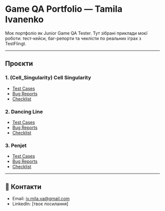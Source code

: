 # Game QA Portfolio — Tamila Ivanenko

Моє портфоліо як Junior Game QA Tester. Тут зібрані приклади моєї роботи: тест-кейси, баг-репорти та чеклісти по реальних іграх з TestFlingt.

---

## Проєкти

### 1. (Cell_Singularity) Cell Singularity
- [Test Cases](Cell_Singularity/Test_Cases.md)
- [Bug Reports](Cell_Singularity/Bug_Reports.md)
- [Checklist](Cell_Singularity/Checklist.md)

### 2. Dancing Line
- [Test Cases](Dancing_Line/Test_Cases.md)
- [Bug Reports](Dancing_Line/Bug_Reports.md)
- [Checklist](Dancing_Line/Checklist.md)

### 3. Penjet
- [Test Cases](Penjet/Test_Cases.md)
- [Bug Reports](Penjet/Bug_Reports.md)
- [Checklist](Penjet/Checklist.md)

---

## 📧 Контакти
- Email: iv.mila.va@gmail.com
- LinkedIn: [твоє посилання]
